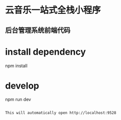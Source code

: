 # 云音乐一站式全栈小程序
## 后台管理系统前端代码


# install dependency
npm install

# develop
npm run dev
```

This will automatically open http://localhost:9528

```